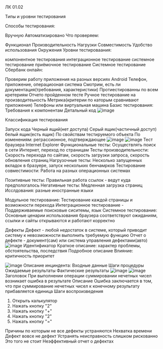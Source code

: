 ЛК 01.02

Типы и уровни тестирования

Способы тестирования:

Вручную
Автоматизировано
Что проверяем:

Функционал
Производительность
Нагрузки
Совместимость
Удобство использования
Окружения
Уровни тестироваания:

компонентное тестирования
интеграционное тестирование
системное тестирование
приёмочное тестирование
Системное тестирование Сбербанк онлайн:

Проверим работу приложения на разных версиях Android
Телефон, приложение, операциооная система
Смотрим, есть ли документация(требования, характеристики)
Протиестированны по всем кретериям
Отчето пройденном тесте
Ручное тестирование на производитеьность
Метрика(критерии по каторым сравнивают приложения)
Телефоны или виртуальная машина
Базис тестирования: Требования к компонентам Детальный код
![image](https://user-images.githubusercontent.com/97594452/216566628-a77e6758-2472-488f-81d2-71ccb4ff5afa.png)


Классификация тестирования

Запуск кода
Черный ящий(нет доступа) Серый ящик(частичный доступ) белый ящик(есть ящик)
По свойствам тестируемого объекта
По изменениям: реграссионное, подтверждающее
![image](https://user-images.githubusercontent.com/97594452/216566382-91168450-3a8e-4a4d-af43-18f698b3c01d.png)
![image](https://user-images.githubusercontent.com/97594452/216566414-1776c16f-a7d0-448a-ad5a-9656322c903d.png)
Тест браузера Internet Explorer Функциональные тесты: Осуществлять поиск в сети Интернет, переход по страницам Тесты производительности: Скорость перехода по сайтам, скорость загрузки запроса, скорость обновления страниц Нагрузочные тесты: Несколько запущенных вкладок в бразуере, запуск нескольких бенчамрков Тестирование совместимости: Работа на разных операционных системах

Позитивные тесты: Правильная работа ссылок - ведут куда предпологалось Негативные тесты: Медленная загрузка страниц Исслдования: разные иностранные языки

Модульное тестирование: Тестирование каждой страницы и возможности перехода Интеграционное тестирование - Поддерживаемые поисковые сиситемы, язык Системное тестирование: Основные ценарии использования браузера соответствуют ожиданиям, ссылки и сайты открываются и работают корректно


Дефекты
Дефект - любой недостаток в системе, который приводит систему к невозможности выполнить требуемую функцию
Отчет о дефекте - документ(сам) или система управления дефектами(авто)
![image](https://user-images.githubusercontent.com/97594452/216567114-eabc470a-6547-4d4a-bc17-64af8427c82d.png)
Идентификатор
Краткое описание: характер проблемы, обстоятельства, последствия
Подробное описание
Влияние:
критичность
приоритет

![image](https://user-images.githubusercontent.com/97594452/216569800-8ce6f133-24fd-430f-971b-4f3ff4be6f64.png)
Описание инциндента:
Входные данные
Шаги процедуры
Ожидаемые результаты
Фактические результаты
![image](https://user-images.githubusercontent.com/97594452/216571430-a90b98a0-6013-4401-a66f-e5028191494a.png)
![image](https://user-images.githubusercontent.com/97594452/216571751-68799922-aaee-48d7-b438-08e3e0089811.png)
Заголовок
При выполнении операции суммировании нечетных чисел возникает ошибка в результате
Описание
Ошибка заключается в том, что при суммирование нечетных чисел к конечному результату прибавляется единица
Шаги воспроизведения
1. Открыть калькулятор
2. Нажать кнопку "2"
3. Нажать кнопку "+"
4. Нажать кнопку "2"
5. Нажать кнопку "="

Причины по которым не все дефекты устраняются
Нехватка времени
Дефект вовсе не дефект
Устранять неисправность слишком рискованно
Это того не стоит
Неэффективный отчет о дефектах

